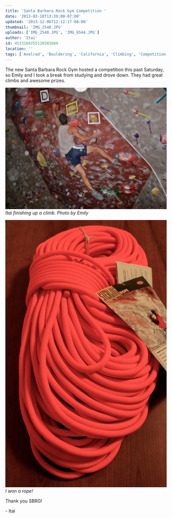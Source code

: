 ```yaml
---
title: 'Santa Barbara Rock Gym Competition '
date: '2013-03-18T13:39:00-07:00'
updated: '2013-12-06T12:12:17-08:00'
thumbnail: 'IMG_2548.JPG'
uploads: ['IMG_2548.JPG', 'IMG_6544.JPG']
author: 'Itai'
id: 4533169255126501684
location: ''
tags: ['Axelrad', 'Bouldering', 'California', 'Climbing', 'Competition', 'Five Ten', 'Itai', 'Santa Barbara']
---
```


The new Santa Barbara Rock Gym hosted a competition this past Saturday, so Emily and I took a break from studying and drove down. They had great climbs and awesome prizes.

![Itai finishing up a climb. Photo by Emily](uploads/IMG_2548.JPG)*Itai finishing up a climb. Photo by Emily*

![I won a rope!](uploads/IMG_6544.JPG)*I won a rope!*

Thank you SBRG!

\- Itai
